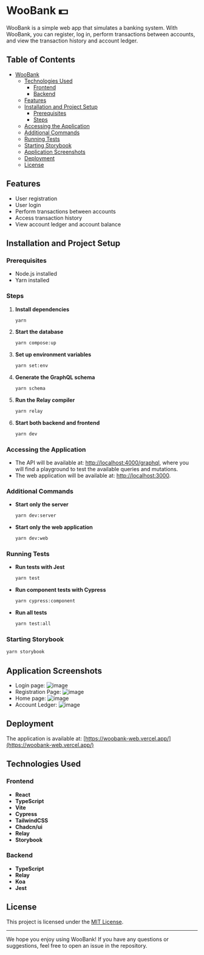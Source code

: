 # WooBank 💵

WooBank is a simple web app that simulates a banking system. With WooBank, you can register, log in, perform transactions between accounts, and view the transaction history and account ledger.

## Table of Contents
- [WooBank](#woobank)
  - [Technologies Used](#technologies-used)
    - [Frontend](#frontend)
    - [Backend](#backend)
  - [Features](#features)
  - [Installation and Project Setup](#installation-and-project-setup)
    - [Prerequisites](#prerequisites)
    - [Steps](#steps)
  - [Accessing the Application](#accessing-the-application)
  - [Additional Commands](#additional-commands)
  - [Running Tests](#running-tests)
  - [Starting Storybook](#starting-storybook)
  - [Application Screenshots](#application-screenshots)
  - [Deployment](#deployment)
  - [License](#license)

## Features

- User registration
- User login
- Perform transactions between accounts
- Access transaction history
- View account ledger and account balance

## Installation and Project Setup

### Prerequisites

- Node.js installed
- Yarn installed

### Steps

1. **Install dependencies**

   ```sh
   yarn
   ```

2. **Start the database**

   ```sh
   yarn compose:up
   ```

3. **Set up environment variables**

   ```sh
   yarn set:env
   ```

4. **Generate the GraphQL schema**

   ```sh
   yarn schema
   ```

5. **Run the Relay compiler**

   ```sh
   yarn relay
   ```

6. **Start both backend and frontend**
   ```sh
   yarn dev
   ```

### Accessing the Application

- The API will be available at: [http://localhost:4000/graphql](http://localhost:4000/graphql), where you will find a playground to test the available queries and mutations.
- The web application will be available at: [http://localhost:3000](http://localhost:3000).

### Additional Commands

- **Start only the server**

  ```sh
  yarn dev:server
  ```

- **Start only the web application**
  ```sh
  yarn dev:web
  ```

### Running Tests

- **Run tests with Jest**

  ```sh
  yarn test
  ```

- **Run component tests with Cypress**

  ```sh
  yarn cypress:component
  ```

- **Run all tests**
  ```sh
  yarn test:all
  ```

### Starting Storybook

```sh
yarn storybook
```

## Application Screenshots

- Login page:
![image](https://github.com/victordantasdev/woobank/assets/64330605/d4994d13-a23d-4143-b7df-f08ebbf1919a)
- Registration Page:
![image](https://github.com/victordantasdev/woobank/assets/64330605/362e1c89-c2a4-415b-b035-1667a0f16bda)
- Home page:
![image](https://github.com/victordantasdev/woobank/assets/64330605/6f2299ee-49c3-4c6c-ab1c-d0bc81ef9a79)
- Account Ledger:
![image](https://github.com/victordantasdev/woobank/assets/64330605/09dd3864-66f0-42fb-8132-0c3dc7c81b9e)


## Deployment

The application is available at: [https://woobank-web.vercel.app/](https://woobank-web.vercel.app/)

## Technologies Used

### Frontend

- **React**
- **TypeScript**
- **Vite**
- **Cypress**
- **TailwindCSS**
- **Chadcn/ui**
- **Relay**
- **Storybook**

### Backend

- **TypeScript**
- **Relay**
- **Koa**
- **Jest**

## License

This project is licensed under the [MIT License](LICENSE).

---

We hope you enjoy using WooBank! If you have any questions or suggestions, feel free to open an issue in the repository.
